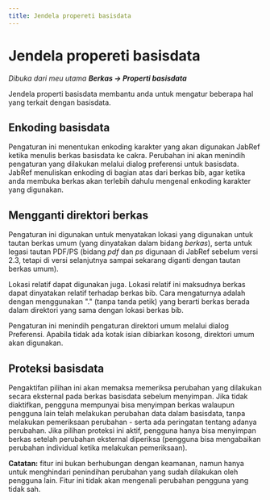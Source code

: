 ```yaml
---
title: Jendela propereti basisdata
---
```


# Jendela propereti basisdata

*Dibuka dari meu utama **Berkas -&gt; Properti basisdata***

Jendela properti basisdata membantu anda untuk mengatur beberapa hal yang terkait dengan basisdata.

## Enkoding basisdata

Pengaturan ini menentukan enkoding karakter yang akan digunakan JabRef ketika menulis berkas basisdata ke cakra. Perubahan ini akan menindih pengaturan yang dilakukan melalui dialog preferensi untuk basisdata. JabRef menuliskan enkoding di bagian atas dari berkas bib, agar ketika anda membuka berkas akan terlebih dahulu mengenal enkoding karakter yang digunakan.

## Mengganti direktori berkas

Pengaturan ini digunakan untuk menyatakan lokasi yang digunakan untuk tautan berkas umum (yang dinyatakan dalam bidang *berkas*), serta untuk legasi tautan PDF/PS (bidang *pdf* dan *ps* digunaan di JabRef sebelum versi 2.3, tetapi di versi selanjutnya sampai sekarang diganti dengan tautan berkas umum).

Lokasi relatif dapat digunakan juga. Lokasi relatif ini maksudnya berkas dapat dinyatakan relatif terhadap berkas bib. Cara mengaturnya adalah dengan menggunakan "." (tanpa tanda petik) yang berarti berkas berada dalam direktori yang sama dengan lokasi berkas bib.

Pengaturan ini menindih pengaturan direktori umum melalui dialog Preferensi. Apabila tidak ada kotak isian dibiarkan kosong, direktori umum akan digunakan.

## Proteksi basisdata

Pengaktifan pilihan ini akan memaksa memeriksa perubahan yang dilakukan secara eksternal pada berkas basisdata sebelum menyimpan. Jika tidak diaktifkan, pengguna mempunyai bisa menyimpan berkas walaupun pengguna lain telah melakukan perubahan data dalam basisdata, tanpa melakukan pemeriksaan perubahan - serta ada peringatan tentang adanya perubahan. Jika pilihan proteksi ini aktif, pengguna hanya bisa menyimpan berkas setelah perubahan eksternal diperiksa (pengguna bisa mengabaikan perubahan individual ketika melakukan pemeriksaan).

**Catatan:** fitur ini bukan berhubungan dengan keamanan, namun hanya untuk menghindari penindihan perubahan yang sudah dilakukan oleh pengguna lain. Fitur ini tidak akan mengenali perubahan pengguna yang tidak sah.
